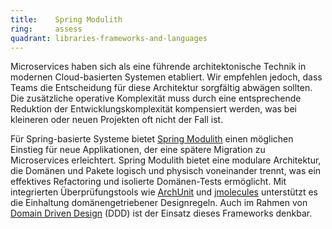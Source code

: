 ```yaml
---
title:    Spring Modulith
ring:     assess  
quadrant: libraries-frameworks-and-languages
---
```


Microservices haben sich als eine führende architektonische Technik in modernen Cloud-basierten Systemen etabliert. Wir
empfehlen jedoch, dass Teams die Entscheidung für diese Architektur sorgfältig abwägen sollten. Die zusätzliche
operative Komplexität muss durch eine entsprechende Reduktion der Entwicklungskomplexität kompensiert werden, was bei
kleineren oder neuen Projekten oft nicht der Fall ist.

Für Spring-basierte Systeme bietet [Spring Modulith][spring-modulith] einen möglichen Einstieg für neue Applikationen,
der eine spätere Migration zu Microservices erleichtert. Spring Modulith bietet eine modulare Architektur, die Domänen
und Pakete logisch und physisch voneinander trennt, was ein effektives Refactoring und isolierte Domänen-Tests
ermöglicht. Mit integrierten Überprüfungstools wie [ArchUnit][archunit] und [jmolecules][jmolecules] unterstützt es die
Einhaltung domänengetriebener Designregeln. Auch im Rahmen von [Domain Driven Design][ddd] (DDD) ist der Einsatz dieses
Frameworks denkbar.

[spring-modulith]: https://spring.io/projects/spring-modulith
[archunit]: https://www.archunit.org
[jmolecules]: https://github.com/xmolecules/jmolecules
[ddd]: /concepts-and-methods/ddd
